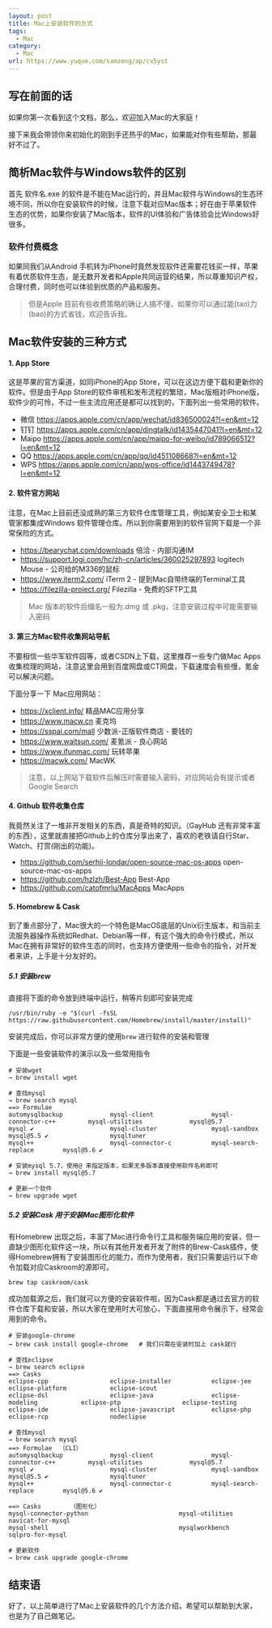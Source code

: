 ```yaml
---
layout: post
title: Mac上安装软件的方式
tags:
  - Mac
category:
  - Mac
url: https://www.yuque.com/samzong/ap/cx5yst
---
```



## 写在前面的话

如果你第一次看到这个文档，那么，欢迎加入Mac的大家庭！

接下来我会带领你来初始化的刚到手还热乎的Mac，如果能对你有些帮助，那最好不过了。


## 简析Mac软件与Windows软件的区别

首先 软件名.exe 的软件是不能在Mac运行的，并且Mac软件与Windows的生态环境不同，所以你在安装软件的时候，注意下载对应Mac版本；好在由于苹果软件生态的优势，如果你安装了Mac版本，软件的UI体验和广告体验会比Windows好很多。


### 软件付费概念

如果同我们从Android 手机转为iPhone时竟然发现软件还需要花钱买一样，苹果有着优质软件生态，是无数开发者和Apple共同运营的结果，所以尊重知识产权，合理付费，同时也可以体验到优质的产品和服务。

> 但是Apple 目前有些收费策略的确让人搞不懂，如果你可以通过能(tao)力(bao)的方式省钱，欢迎告诉我。


## Mac软件安装的三种方式


#### 1. App Store

这是苹果的官方渠道，如同iPhone的App Store，可以在这边方便下载和更新你的软件。但是由于App Store的软件审核和发布流程的繁琐，Mac版相对iPhone版，软件少的可怜，不过一些主流应用还是都可以找到的，下面列出一些常用的软件。

- 微信 <https://apps.apple.com/cn/app/wechat/id836500024?l=en&mt=12>
- 钉钉 <https://apps.apple.com/cn/app/dingtalk/id1435447041?l=en&mt=12>
- Maipo <https://apps.apple.com/cn/app/maipo-for-weibo/id789066512?l=en&mt=12>
- QQ  <https://apps.apple.com/cn/app/qq/id451108668?l=en&mt=12>
- WPS <https://apps.apple.com/cn/app/wps-office/id1443749478?l=en&mt=12>


#### 2. 软件官方网站

注意，在Mac上目前还没成熟的第三方软件仓库管理工具，例如某安全卫士和某管家都集成Windows 软件管理仓库。所以到你需要用到的软件官网下载是一个非常保险的方式。

- <https://bearychat.com/downloads>  倍洽 - 内部沟通IM
- <https://support.logi.com/hc/zh-cn/articles/360025297893>  logitech Mouse - 公司给的M336的鼠标
- <https://www.iterm2.com/>  iTerm 2 - 提到Mac自带终端的Terminal工具
- <https://filezilla-project.org/>  Filezilla - 免费的SFTP工具

> Mac 版本的软件后缀名一般为.dmg 或 .pkg，注意安装过程中可能需要输入密码


#### 3. 第三方Mac软件收集网站导航

不要相信一些华军软件园等，或者CSDN上下载，这里推荐一些专门做Mac Apps收集梳理的网站，注意这里会用到百度网盘或CT网盘，下载速度会有些慢，氪金可以解决问题。

下面分享一下 Mac应用网站：

- <https://xclient.info/>  精品MAC应用分享
- <https://www.macw.cn>  麦克坞
- <https://sspai.com/mall>  少数派-正版软件商店 - 要钱的
- <https://www.waitsun.com/> 麦氪派 - 良心网站
- <https://www.ifunmac.com/>  玩转苹果
- <https://macwk.com/> MacWK

> 注意，以上网站下载软件后解压时需要输入密码，对应网站会有提示或者Google Search


#### 4. Github 软件收集仓库

我竟然关注了一堆非开发相关的东西，真是奇特的知识。（GayHub 还有非常丰富的东西），这里就直接把Github上的仓库分享出来了，喜欢的老铁请自行Star、Watch、打赏(刚出的功能)。

- <https://github.com/serhii-londar/open-source-mac-os-apps>  open-source-mac-os-apps
- <https://github.com/hzlzh/Best-App>  Best-App
- <https://github.com/catofmrlu/MacApps>  MacApps


#### 5. Homebrew & Cask

到了重点部分了，Mac很大的一个特色是MacOS底层的Unix衍生版本，和当前主流服务器操作系统如Redhat、Debian等一样，有这个强大的命令行模式，所以Mac在拥有非常好的软件生态的同时，也支持方便使用一些命令的指令，对开发者来讲，上手是十分友好的。


##### 5.1 安装brew

直接将下面的命令放到终端中运行，稍等片刻即可安装完成

```shell
/usr/bin/ruby -e "$(curl -fsSL https://raw.githubusercontent.com/Homebrew/install/master/install)"
```

安装完成后，你可以非常方便的使用`brew` 进行软件的安装和管理

下面是一些安装软件的演示以及一些常用指令

```shell
# 安装wget
→ brew install wget

# 查找mysql
→ brew search mysql
==> Formulae
automysqlbackup             mysql-client                mysql-connector-c++         mysql-utilities             mysql@5.7
mysql ✔                     mysql-cluster               mysql-sandbox               mysql@5.5 ✔                 mysqltuner
mysql++                     mysql-connector-c           mysql-search-replace        mysql@5.6 ✔

# 安装mysql 5.7，使用@ 来指定版本，如果无多版本直接使用软件名称即可
→ brew install mysql@5.7

# 更新一个软件
→ brew upgrade wget
```


##### 5.2 安装Cask 用于安装Mac图形化软件

有Homebrew 出现之后，丰富了Mac进行命令行工具和服务端应用的安装，但一直缺少图形化软件这一块，所以有其他开发者开发了附件的Brew-Cask插件，使得Homebrew拥有了安装图形化的能力，而作为使用者，我们只需要运行以下命令加载对应Caskroom的源即可。

```shell
brew tap caskroom/cask
```

成功加载源之后，我们就可以方便的安装软件啦，因为Cask都是通过去官方的软件仓库下载和安装，所以大家在使用时大可放心，下面直接用命令展示下，经常会用到的命令。

```shell
# 安装google-chrome
→ brew cask install google-chrome   # 我们只需在安装时加上 cask就行

# 查找eclipse
→ brew search eclipse
==> Casks
eclipse-cpp                 eclipse-installer           eclipse-jee                 eclipse-platform            eclipse-scout
eclipse-dsl                 eclipse-java                eclipse-modeling            eclipse-ptp                 eclipse-testing
eclipse-ide                 eclipse-javascript          eclipse-php                 eclipse-rcp                 nodeclipse

# 查找mysql 
→ brew search mysql
==> Formulae  （CLI）
automysqlbackup             mysql-client                mysql-connector-c++         mysql-utilities             mysql@5.7
mysql ✔                     mysql-cluster               mysql-sandbox               mysql@5.5 ✔                 mysqltuner
mysql++                     mysql-connector-c           mysql-search-replace        mysql@5.6 ✔

==> Casks        （图形化）
mysql-connector-python                         mysql-utilities                                navicat-for-mysql
mysql-shell                                    mysqlworkbench                                 sqlpro-for-mysql

# 更新软件 
→ brew cask upgrade google-chrome
```


## 结束语

好了，以上简单进行了Mac上安装软件的几个方法介绍，希望可以帮助到大家，也是为了自己做笔记。
